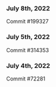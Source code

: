 ### July 8th, 2022

Commit #199327

### July 5th, 2022

Commit #314353


### July 4th, 2022

Commit #72281
